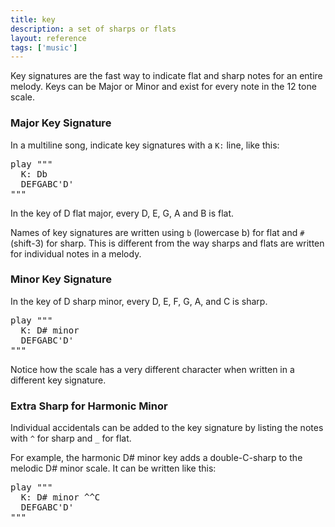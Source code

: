```yaml
---
title: key
description: a set of sharps or flats
layout: reference
tags: ['music']
---
```


Key signatures are the fast way to indicate flat and sharp notes
for an entire melody.  Keys can be Major or Minor and exist for
every note in the 12 tone scale. 

<h3>Major Key Signature</h3>

In a multiline song, indicate key signatures with a <code>K:</code>
line, like this:

<pre class="jumbo">
play """
  K: <span data-dfnup="D flat major">Db</span> 
  DEFGABC'D'
"""
</pre>

In the key of D flat major, every D, E, G, A and B is flat.

Names of key signatures are written using `b` (lowercase b) for flat
and `#` (shift-3) for sharp.  This is different from the way
sharps and flats are written for individual notes in a melody.

<h3>Minor Key Signature</h3>

In the key of D sharp minor, every D, E, F, G, A, and C is sharp.

<pre class="jumbo">
play """
  K: <span data-dfnup="D sharp minor">D# minor</span> 
  DEFGABC'D'
"""
</pre>

Notice how the scale has a very different character when
written in a different key signature.

<h3>Extra Sharp for Harmonic Minor</h3>

Individual accidentals can be added to the key signature by
listing the notes with `^` for sharp and `_` for flat.

For example,
the harmonic D# minor key adds a double-C-sharp to the melodic
D# minor scale.  It can be written like this:

<pre class="jumbo">
play """
  K: <span data-dfnup="harmonic D sharp minor">D# minor ^^C</span> 
  DEFGABC'D'
"""
</pre>
